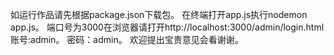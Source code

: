 如运行作品请先根据package.json下载包。
在终端打开app.js执行nodemon app.js。
端口号为3000在浏览器请打开http://localhost:3000/admin/login.html
账号:admin。
密码：admin。
欢迎提出宝贵意见会看谢谢。
